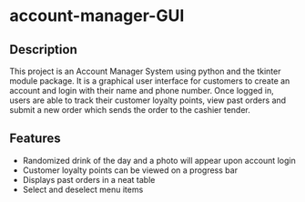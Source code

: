 # account-manager-GUI

## **Description**
This project is an Account Manager System using python and the tkinter module package. It is a graphical user interface for customers to create an account and login with their name and phone number. Once logged in, users are able to track their customer loyalty points, view past orders and submit a new order which sends the order to the cashier tender. 

## **Features**
- Randomized drink of the day and a photo will appear upon account login 
- Customer loyalty points can be viewed on a progress bar
- Displays past orders in a neat table 
- Select and deselect menu items
